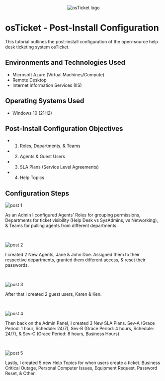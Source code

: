 <p align="center">
<img src="https://i.imgur.com/Clzj7Xs.png" alt="osTicket logo"/>
</p>

<h1>osTicket - Post-Install Configuration</h1>
This tutorial outlines the post-install configuration of the open-source help desk ticketing system osTicket.<br />


<h2>Environments and Technologies Used</h2>

- Microsoft Azure (Virtual Machines/Compute)
- Remote Desktop
- Internet Information Services (IIS)

<h2>Operating Systems Used </h2>

- Windows 10</b> (21H2)

<h2>Post-Install Configuration Objectives</h2>

- 1. Roles, Departments, & Teams
- 2. Agents & Guest Users
- 3. SLA Plans (Service Level Agreements)
- 4. Help Topics

<h2>Configuration Steps</h2>

![post 1](https://github.com/user-attachments/assets/da022d0e-cf5a-4698-9b88-7663c1e313d3)

<p>
As an Admin I configured Agents' Roles for grouping permissions, Departments for ticket visibility (Help Desk vs SysAdmins, vs Networking), & Teams for pulling agents from different departments.
</p>
<br />

![post 2](https://github.com/user-attachments/assets/f7e36d99-6d1f-4d05-9ef3-3e34765cb09d)

<p>
I created 2 New Agents, Jane & John Doe. Assigned them to their respective departments, granted them different access, & reset their passwords.
</p>
<br />

![post 3](https://github.com/user-attachments/assets/cb1c9572-c2af-4bfb-a782-ee28494fc4e3)

<p>
After that I created 2 guest users, Karen & Ken.
</p>
<br />

![post 4](https://github.com/user-attachments/assets/0e9615e3-b575-46ab-97fd-8900ee590a29)

<p>
Then back on the Admin Panel, I created 3 New SLA Plans. Sev-A (Grace Period: 1 hour, Schedule: 24/7), Sev-B (Grace Period: 4 hours, Schedule: 24/7), & Sev-C (Grace Period: 8 hours, Business Hours)
</p>
<br />

![post 5](https://github.com/user-attachments/assets/e543294e-116f-47d1-9dd7-ebc9fb8408a2)

<p>
Lastly, I created 5 new Help Topics for when users create a ticket. Business Critical Outage, Personal Computer Issues, Equipment Request, Password Reset, & Other. 
</p>
<br />

